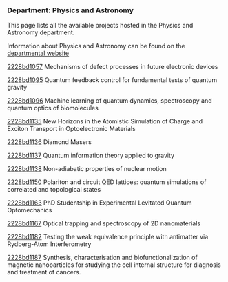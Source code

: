 ### Department: Physics and Astronomy

This page lists all the available projects hosted in the Physics and Astronomy department.

Information about Physics and Astronomy can be found on the [departmental website](https://www.ucl.ac.uk/physics-astronomy)

[2228bd1057](../projects/2228bd1057.md) Mechanisms of defect processes in future electronic devices

[2228bd1095](../projects/2228bd1095.md) Quantum feedback control for fundamental tests of quantum gravity

[2228bd1096](../projects/2228bd1096.md) Machine learning of quantum dynamics, spectroscopy and quantum optics of biomolecules

[2228bd1135](../projects/2228bd1135.md) New Horizons in the Atomistic Simulation of Charge and Exciton Transport in Optoelectronic Materials

[2228bd1136](../projects/2228bd1136.md) Diamond Masers

[2228bd1137](../projects/2228bd1137.md) Quantum information theory applied to gravity

[2228bd1138](../projects/2228bd1138.md) Non-adiabatic properties of nuclear motion

[2228bd1150](../projects/2228bd1150.md) Polariton and circuit QED lattices: quantum simulations of correlated and topological states

[2228bd1163](../projects/2228bd1163.md) PhD Studentship in Experimental Levitated Quantum Optomechanics

[2228bd1167](../projects/2228bd1167.md) Optical trapping and spectroscopy of 2D nanomaterials

[2228bd1182](../projects/2228bd1182.md) Testing the weak equivalence principle with antimatter via Rydberg-Atom Interferometry

[2228bd1187](../projects/2228bd1187.md) Synthesis, characterisation and biofunctionalization of magnetic nanoparticles for studying the cell internal structure for diagnosis and treatment of cancers.